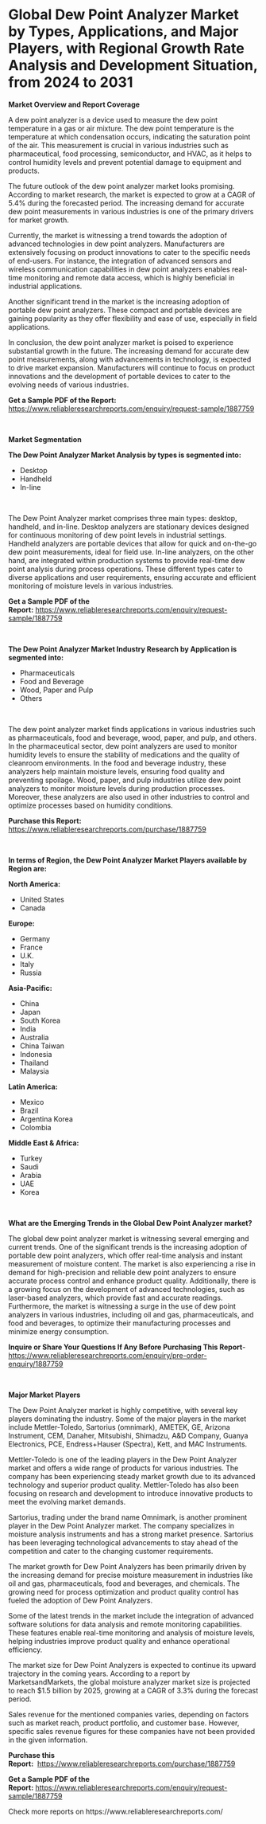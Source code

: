 <p><h1>Global Dew Point Analyzer Market by Types, Applications, and Major Players, with Regional Growth Rate Analysis and Development Situation, from 2024 to 2031</h1></p><p><strong>Market Overview and Report Coverage</strong></p>
<p><p>A dew point analyzer is a device used to measure the dew point temperature in a gas or air mixture. The dew point temperature is the temperature at which condensation occurs, indicating the saturation point of the air. This measurement is crucial in various industries such as pharmaceutical, food processing, semiconductor, and HVAC, as it helps to control humidity levels and prevent potential damage to equipment and products.</p><p>The future outlook of the dew point analyzer market looks promising. According to market research, the market is expected to grow at a CAGR of 5.4% during the forecasted period. The increasing demand for accurate dew point measurements in various industries is one of the primary drivers for market growth.</p><p>Currently, the market is witnessing a trend towards the adoption of advanced technologies in dew point analyzers. Manufacturers are extensively focusing on product innovations to cater to the specific needs of end-users. For instance, the integration of advanced sensors and wireless communication capabilities in dew point analyzers enables real-time monitoring and remote data access, which is highly beneficial in industrial applications.</p><p>Another significant trend in the market is the increasing adoption of portable dew point analyzers. These compact and portable devices are gaining popularity as they offer flexibility and ease of use, especially in field applications.</p><p>In conclusion, the dew point analyzer market is poised to experience substantial growth in the future. The increasing demand for accurate dew point measurements, along with advancements in technology, is expected to drive market expansion. Manufacturers will continue to focus on product innovations and the development of portable devices to cater to the evolving needs of various industries.</p></p>
<p><strong>Get a Sample PDF of the Report:</strong> <a href="https://www.reliableresearchreports.com/enquiry/request-sample/1887759">https://www.reliableresearchreports.com/enquiry/request-sample/1887759</a></p>
<p>&nbsp;</p>
<p><strong>Market Segmentation</strong></p>
<p><strong>The Dew Point Analyzer Market Analysis by types is segmented into:</strong></p>
<p><ul><li>Desktop</li><li>Handheld</li><li>In-line</li></ul></p>
<p>&nbsp;</p>
<p><p>The Dew Point Analyzer market comprises three main types: desktop, handheld, and in-line. Desktop analyzers are stationary devices designed for continuous monitoring of dew point levels in industrial settings. Handheld analyzers are portable devices that allow for quick and on-the-go dew point measurements, ideal for field use. In-line analyzers, on the other hand, are integrated within production systems to provide real-time dew point analysis during process operations. These different types cater to diverse applications and user requirements, ensuring accurate and efficient monitoring of moisture levels in various industries.</p></p>
<p><strong>Get a Sample PDF of the Report:</strong>&nbsp;<a href="https://www.reliableresearchreports.com/enquiry/request-sample/1887759">https://www.reliableresearchreports.com/enquiry/request-sample/1887759</a></p>
<p>&nbsp;</p>
<p><strong>The Dew Point Analyzer Market Industry Research by Application is segmented into:</strong></p>
<p><ul><li>Pharmaceuticals</li><li>Food and Beverage</li><li>Wood, Paper and Pulp</li><li>Others</li></ul></p>
<p>&nbsp;</p>
<p><p>The dew point analyzer market finds applications in various industries such as pharmaceuticals, food and beverage, wood, paper, and pulp, and others. In the pharmaceutical sector, dew point analyzers are used to monitor humidity levels to ensure the stability of medications and the quality of cleanroom environments. In the food and beverage industry, these analyzers help maintain moisture levels, ensuring food quality and preventing spoilage. Wood, paper, and pulp industries utilize dew point analyzers to monitor moisture levels during production processes. Moreover, these analyzers are also used in other industries to control and optimize processes based on humidity conditions.</p></p>
<p><strong>Purchase this Report:</strong>&nbsp; <a href="https://www.reliableresearchreports.com/purchase/1887759">https://www.reliableresearchreports.com/purchase/1887759</a></p>
<p>&nbsp;</p>
<p><strong>In terms of Region, the Dew Point Analyzer Market Players available by Region are:</strong></p>
<p>
    <p> <strong> North America: </strong>
        <ul>
            <li>United States</li>
            <li>Canada</li>
        </ul>
        </p> 
    <p> <strong> Europe: </strong>
        <ul>
            <li>Germany</li>
            <li>France</li>
            <li>U.K.</li>
            <li>Italy</li>
            <li>Russia</li>
        </ul>
        </p> 
    <p> <strong> Asia-Pacific: </strong>
        <ul>
            <li>China</li>
            <li>Japan</li>
            <li>South Korea</li>
            <li>India</li>
            <li>Australia</li>
            <li>China Taiwan</li>
            <li>Indonesia</li>
            <li>Thailand</li>
            <li>Malaysia</li>
        </ul>
        </p> 
    <p> <strong> Latin America: </strong>
        <ul>
            <li>Mexico</li>
            <li>Brazil</li>
            <li>Argentina Korea</li>
            <li>Colombia</li>
        </ul>
        </p> 
    <p> <strong> Middle East & Africa: </strong>
        <ul>
            <li>Turkey</li>
            <li>Saudi</li>
            <li>Arabia</li>
            <li>UAE</li>
            <li>Korea</li>
        </ul>
    </p>
    </p>
<p>&nbsp;</p>
<p><strong>What are the Emerging Trends in the Global Dew Point Analyzer market?</strong></p>
<p><p>The global dew point analyzer market is witnessing several emerging and current trends. One of the significant trends is the increasing adoption of portable dew point analyzers, which offer real-time analysis and instant measurement of moisture content. The market is also experiencing a rise in demand for high-precision and reliable dew point analyzers to ensure accurate process control and enhance product quality. Additionally, there is a growing focus on the development of advanced technologies, such as laser-based analyzers, which provide fast and accurate readings. Furthermore, the market is witnessing a surge in the use of dew point analyzers in various industries, including oil and gas, pharmaceuticals, and food and beverages, to optimize their manufacturing processes and minimize energy consumption.</p></p>
<p><strong>Inquire or Share Your Questions If Any Before Purchasing This Report</strong>- <a href="https://www.reliableresearchreports.com/enquiry/pre-order-enquiry/1887759">https://www.reliableresearchreports.com/enquiry/pre-order-enquiry/1887759</a></p>
<p>&nbsp;</p>
<p><strong>Major Market Players</strong></p>
<p><p>The Dew Point Analyzer market is highly competitive, with several key players dominating the industry. Some of the major players in the market include Mettler-Toledo, Sartorius (omnimark), AMETEK, GE, Arizona Instrument, CEM, Danaher, Mitsubishi, Shimadzu, A&D Company, Guanya Electronics, PCE, Endress+Hauser (Spectra), Kett, and MAC Instruments.</p><p>Mettler-Toledo is one of the leading players in the Dew Point Analyzer market and offers a wide range of products for various industries. The company has been experiencing steady market growth due to its advanced technology and superior product quality. Mettler-Toledo has also been focusing on research and development to introduce innovative products to meet the evolving market demands. </p><p>Sartorius, trading under the brand name Omnimark, is another prominent player in the Dew Point Analyzer market. The company specializes in moisture analysis instruments and has a strong market presence. Sartorius has been leveraging technological advancements to stay ahead of the competition and cater to the changing customer requirements. </p><p>The market growth for Dew Point Analyzers has been primarily driven by the increasing demand for precise moisture measurement in industries like oil and gas, pharmaceuticals, food and beverages, and chemicals. The growing need for process optimization and product quality control has fueled the adoption of Dew Point Analyzers.</p><p>Some of the latest trends in the market include the integration of advanced software solutions for data analysis and remote monitoring capabilities. These features enable real-time monitoring and analysis of moisture levels, helping industries improve product quality and enhance operational efficiency.</p><p>The market size for Dew Point Analyzers is expected to continue its upward trajectory in the coming years. According to a report by MarketsandMarkets, the global moisture analyzer market size is projected to reach $1.5 billion by 2025, growing at a CAGR of 3.3% during the forecast period.</p><p>Sales revenue for the mentioned companies varies, depending on factors such as market reach, product portfolio, and customer base. However, specific sales revenue figures for these companies have not been provided in the given information.</p></p>
<p><strong>Purchase this Report:</strong>&nbsp;&nbsp;<a href="https://www.reliableresearchreports.com/purchase/1887759">https://www.reliableresearchreports.com/purchase/1887759</a></p>
<p></p>
<p><strong>Get a Sample PDF of the Report:</strong>&nbsp;<a href="https://www.reliableresearchreports.com/enquiry/request-sample/1887759">https://www.reliableresearchreports.com/enquiry/request-sample/1887759</a></p>
<p>Check more reports on https://www.reliableresearchreports.com/</p>